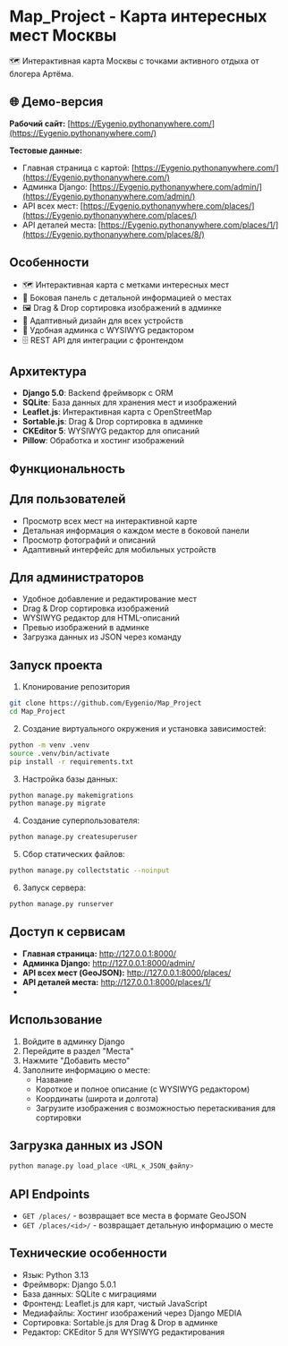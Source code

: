 # Map_Project - Карта интересных мест Москвы

🗺️ Интерактивная карта Москвы с точками активного отдыха от блогера Артёма.

## 🌐 Демо-версия

**Рабочий сайт:** [https://Eygenio.pythonanywhere.com/](https://Eygenio.pythonanywhere.com/)

**Тестовые данные:**
- Главная страница с картой: [https://Eygenio.pythonanywhere.com/](https://Eygenio.pythonanywhere.com/)
- Админка Django: [https://Eygenio.pythonanywhere.com/admin/](https://Eygenio.pythonanywhere.com/admin/)
- API всех мест: [https://Eygenio.pythonanywhere.com/places/](https://Eygenio.pythonanywhere.com/places/)
- API деталей места: [https://Eygenio.pythonanywhere.com/places/1/](https://Eygenio.pythonanywhere.com/places/8/)

## Особенности

- 🗺️ Интерактивная карта с метками интересных мест
- 📍 Боковая панель с детальной информацией о местах
- 🖼️ Drag & Drop сортировка изображений в админке
- 📱 Адаптивный дизайн для всех устройств
- 🔧 Удобная админка с WYSIWYG редактором
- 🗄️ REST API для интеграции с фронтендом

## Архитектура

- **Django 5.0**: Backend фреймворк с ORM
- **SQLite**: База данных для хранения мест и изображений
- **Leaflet.js**: Интерактивная карта с OpenStreetMap
- **Sortable.js**: Drag & Drop сортировка в админке
- **CKEditor 5**: WYSIWYG редактор для описаний
- **Pillow**: Обработка и хостинг изображений

## Функциональность

## Для пользователей
- Просмотр всех мест на интерактивной карте
- Детальная информация о каждом месте в боковой панели
- Просмотр фотографий и описаний
- Адаптивный интерфейс для мобильных устройств

## Для администраторов
- Удобное добавление и редактирование мест
- Drag & Drop сортировка изображений
- WYSIWYG редактор для HTML-описаний
- Превью изображений в админке
- Загрузка данных из JSON через команду

## Запуск проекта

1. Клонирование репозитория
```bash
git clone https://github.com/Eygenio/Map_Project
cd Map_Project
```
2. Создание виртуального окружения и установка зависимостей:
```bash
python -m venv .venv
source .venv/bin/activate
pip install -r requirements.txt
```
3. Настройка базы данных:
```bash
python manage.py makemigrations
python manage.py migrate
```
4. Создание суперпользователя:
```bash
python manage.py createsuperuser
```
5. Сбор статических файлов:
```bash
python manage.py collectstatic --noinput
```
6. Запуск сервера:
```bash
python manage.py runserver
```
## Доступ к сервисам
- **Главная страница:** http://127.0.0.1:8000/
- **Админка Django:** http://127.0.0.1:8000/admin/
- **API всех мест (GeoJSON):** http://127.0.0.1:8000/places/
- **API деталей места:** http://127.0.0.1:8000/places/1/
- 
## Использование
1. Войдите в админку Django
2. Перейдите в раздел "Места"
3. Нажмите "Добавить место"
4. Заполните информацию о месте:
   - Название
   - Короткое и полное описание (с WYSIWYG редактором)
   - Координаты (широта и долгота)
   - Загрузите изображения с возможностью перетаскивания для сортировки


## Загрузка данных из JSON
```bash
python manage.py load_place <URL_к_JSON_файлу>
```

## API Endpoints 
- `GET /places/` - возвращает все места в формате GeoJSON
- `GET /places/<id>/` - возвращает детальную информацию о месте

## Технические особенности
- Язык: Python 3.13
- Фреймворк: Django 5.0.1
- База данных: SQLite с миграциями
- Фронтенд: Leaflet.js для карт, чистый JavaScript
- Медиафайлы: Хостинг изображений через Django MEDIA
- Сортировка: Sortable.js для Drag & Drop в админке
- Редактор: CKEditor 5 для WYSIWYG редактирования
